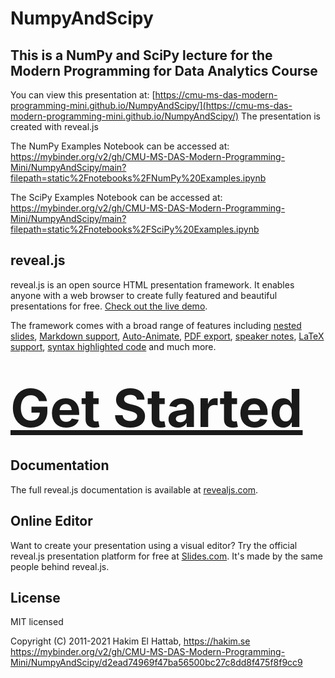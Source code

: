 # NumpyAndScipy

## This is a NumPy and SciPy lecture for the Modern Programming for Data Analytics Course

You can view this presentation at: [https://cmu-ms-das-modern-programming-mini.github.io/NumpyAndScipy/](https://cmu-ms-das-modern-programming-mini.github.io/NumpyAndScipy/)
The presentation is created with reveal.js

The NumPy Examples Notebook can be accessed at: https://mybinder.org/v2/gh/CMU-MS-DAS-Modern-Programming-Mini/NumpyAndScipy/main?filepath=static%2Fnotebooks%2FNumPy%20Examples.ipynb

The SciPy Examples Notebook can be accessed at: https://mybinder.org/v2/gh/CMU-MS-DAS-Modern-Programming-Mini/NumpyAndScipy/main?filepath=static%2Fnotebooks%2FSciPy%20Examples.ipynb

## reveal.js

reveal.js is an open source HTML presentation framework. It enables anyone with a web browser to create fully featured and beautiful presentations for free. [Check out the live demo](https://revealjs.com/).

The framework comes with a broad range of features including [nested slides](https://revealjs.com/vertical-slides/), [Markdown support](https://revealjs.com/markdown/), [Auto-Animate](https://revealjs.com/auto-animate/), [PDF export](https://revealjs.com/pdf-export/), [speaker notes](https://revealjs.com/speaker-view/), [LaTeX support](https://revealjs.com/math/), [syntax highlighted code](https://revealjs.com/code/) and much more.

<h1>
  <a href="https://revealjs.com/installation" style="font-size: 3em;">Get Started</a>
</h1>

## Documentation
The full reveal.js documentation is available at [revealjs.com](https://revealjs.com).

## Online Editor
Want to create your presentation using a visual editor? Try the official reveal.js presentation platform for free at [Slides.com](https://slides.com). It's made by the same people behind reveal.js.

## License

MIT licensed

Copyright (C) 2011-2021 Hakim El Hattab, https://hakim.se
https://mybinder.org/v2/gh/CMU-MS-DAS-Modern-Programming-Mini/NumpyAndScipy/d2ead74969f47ba56500bc27c8dd8f475f8f9cc9
